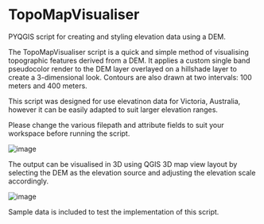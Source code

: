 # TopoMapVisualiser
PYQGIS script for creating and styling elevation data using a DEM.


The TopoMapVisualiser script is a quick and simple method of visualising topographic features derived from a DEM. It applies a custom single band pseudocolor render to the DEM layer overlayed on a hillshade layer to create a 3-dimensional look. Contours are also drawn at two intervals: 100 meters and 400 meters.

This script was designed for use elevatinon data for Victoria, Australia, however it can be easily adapted to suit larger elevation ranges.

Please change the various filepath and attribute fields to suit your workspace before running the script.

![image](https://user-images.githubusercontent.com/72475218/136885623-e96fa103-e4fc-4d2b-aad9-9f23c7a388e4.png)


The output can be visualised in 3D using QGIS 3D map view layout by selecting the DEM as the elevation source and adjusting the elevation scale accordingly.

![image](https://user-images.githubusercontent.com/72475218/136885890-fcc68223-3e0c-4b72-9f8c-c350aa1c06fa.png)


Sample data is included to test the implementation of this script.
